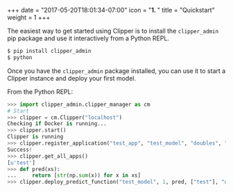 +++
date = "2017-05-20T18:01:34-07:00"
icon = "<b>1. </b>"
title = "Quickstart"
weight = 1
+++

The easiest way to get started using Clipper is to install the `clipper_admin` pip package and use it interactively from a Python
REPL.

```py
$ pip install clipper_admin
$ python
```

Once you have the `clipper_admin` package installed, you can use it to start a Clipper instance and deploy your
first model.

From the Python REPL:

```py
>>> import clipper_admin.clipper_manager as cm
# Start
>>> clipper = cm.Clipper("localhost")
Checking if Docker is running...
>>> clipper.start()
Clipper is running
>>> clipper.register_application("test_app", "test_model", "doubles", "-1.0", 100000)
Success!
>>> clipper.get_all_apps()
[u'test']
>>> def pred(xs):
...     return [str(np.sum(x)) for x in xs]
>>> clipper.deploy_predict_function("test_model", 1, pred, ["test"], "doubles")
```






<!-- This package contains utilities to start and manage a Clipper instance, as well as to deploy models to Clipper. -->




<!-- __Link to API docs__ -->
